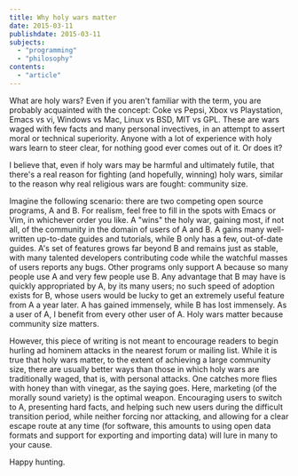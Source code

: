 ```yaml
---
title: Why holy wars matter
date: 2015-03-11
publishdate: 2015-03-11
subjects:
  - "programming"
  - "philosophy"
contents:
  - "article"
---
```


What are holy wars?  Even if you aren't familiar with the term, you are
probably acquainted with the concept: Coke vs Pepsi, Xbox vs Playstation, Emacs
vs vi, Windows vs Mac, Linux vs BSD, MIT vs GPL.  These are wars waged with few
facts and many personal invectives, in an attempt to assert moral or technical
superiority.  Anyone with a lot of experience with holy wars learn to steer
clear, for nothing good ever comes out of it.  Or does it?

I believe that, even if holy wars may be harmful and ultimately futile, that
there's a real reason for fighting (and hopefully, winning) holy wars, similar
to the reason why real religious wars are fought: community size.

Imagine the following scenario: there are two competing open source programs, A
and B.  For realism, feel free to fill in the spots with Emacs or Vim, in
whichever order you like.  A "wins" the holy war, gaining most, if not all, of
the community in the domain of users of A and B.  A gains many well-written
up-to-date guides and tutorials, while B only has a few, out-of-date guides.
A's set of features grows far beyond B and remains just as stable, with many
talented developers contributing code while the watchful masses of users
reports any bugs.  Other programs only support A because so many people use A
and very few people use B.  Any advantage that B may have is quickly
appropriated by A, by its many users; no such speed of adoption exists for B,
whose users would be lucky to get an extremely useful feature from A a year
later.  A has gained immensely, while B has lost immensely.  As a user of A, I
benefit from every other user of A. Holy wars matter because community size
matters.

However, this piece of writing is not meant to encourage readers to begin
hurling ad hominem attacks in the nearest forum or mailing list.  While it is
true that holy wars matter, to the extent of achieving a large community size,
there are usually better ways than those in which holy wars are traditionally
waged, that is, with personal attacks.  One catches more flies with honey than
with vinegar, as the saying goes.  Here, marketing (of the morally sound
variety) is the optimal weapon.  Encouraging users to switch to A, presenting
hard facts, and helping such new users during the difficult transition period,
while neither forcing nor attacking, and allowing for a clear escape route at
any time (for software, this amounts to using open data formats and support
for exporting and importing data) will lure in many to your cause.

Happy hunting.

